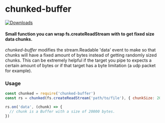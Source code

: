 # chunked-buffer
[![Downloads](https://img.shields.io/npm/dt/chunked-buffer.svg)]()

#### Small function you can wrap fs.createReadStream with to get fixed size data chunks.

*chunked-buffer* modifies the stream.Readable 'data' event to make so that chunks will have a fixed amount of bytes instead of getting randomly sized chunks. This can be extremely helpful if the target you pipe to expects a certain amount of bytes or if that target has a byte limitation (a udp packet for example).


### Usage
```javascript
const chunked = require('chunked-buffer')
const rs = chunked(fs.createReadStream('path/to/file'), { chunkSize: 20000 })

rs.on('data', (chunk) => {
  // chunk is a Buffer with a size of 20000 bytes.
})
```